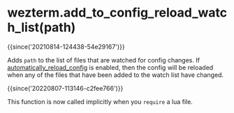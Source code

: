 # wezterm.add_to_config_reload_watch_list(path)

{{since('20210814-124438-54e29167')}}

Adds `path` to the list of files that are watched for config changes.
If [automatically_reload_config](../config/automatically_reload_config.md)
is enabled, then the config will be reloaded when any of the files
that have been added to the watch list have changed.

{{since('20220807-113146-c2fee766')}}

This function is now called implicitly when you `require` a lua file.
